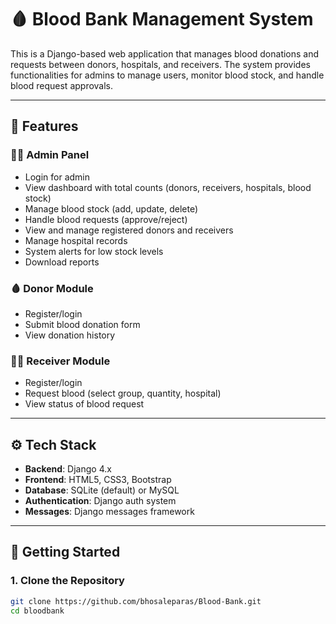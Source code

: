 # 🩸 Blood Bank Management System

This is a Django-based web application that manages blood donations and requests between donors, hospitals, and receivers. The system provides functionalities for admins to manage users, monitor blood stock, and handle blood request approvals.

---

## 🔧 Features

### 👨‍⚕️ Admin Panel
- Login for admin
- View dashboard with total counts (donors, receivers, hospitals, blood stock)
- Manage blood stock (add, update, delete)
- Handle blood requests (approve/reject)
- View and manage registered donors and receivers
- Manage hospital records
- System alerts for low stock levels
- Download reports

### 🩸 Donor Module
- Register/login
- Submit blood donation form
- View donation history

### 🧍‍♀️ Receiver Module
- Register/login
- Request blood (select group, quantity, hospital)
- View status of blood request

---

## ⚙️ Tech Stack

- **Backend**: Django 4.x
- **Frontend**: HTML5, CSS3, Bootstrap
- **Database**: SQLite (default) or MySQL
- **Authentication**: Django auth system
- **Messages**: Django messages framework

---

## 🚀 Getting Started

### 1. Clone the Repository

```bash
git clone https://github.com/bhosaleparas/Blood-Bank.git
cd bloodbank

